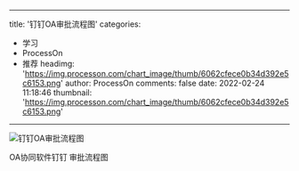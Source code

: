 
---
title: '钉钉OA审批流程图'
categories: 
 - 学习
 - ProcessOn
 - 推荐
headimg: 'https://img.processon.com/chart_image/thumb/6062cfece0b34d392e5c6153.png'
author: ProcessOn
comments: false
date: 2022-02-24 11:18:46
thumbnail: 'https://img.processon.com/chart_image/thumb/6062cfece0b34d392e5c6153.png'
---

<div>   
<img class="thumb" alt="钉钉OA审批流程图" src="https://img.processon.com/chart_image/thumb/6062cfece0b34d392e5c6153.png" referrerpolicy="no-referrer">
<p>OA协同软件钉钉 审批流程图</p>  
</div>
            